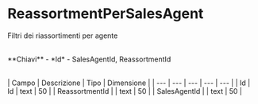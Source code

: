 # ReassortmentPerSalesAgent

Filtri dei riassortimenti per agente

<br>
**Chiavi**
- *Id*
- SalesAgentId, ReassortmentId
<br><br>

| Campo | Descrizione | Tipo | Dimensione | 
| --- | --- | --- | --- | --- |
| Id | Id | text | 50 |
| ReassortmentId |  | text | 50 |
| SalesAgentId |  | text | 50 |

